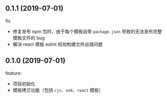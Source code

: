 ## 0.1.1 (2019-07-01)

fix

- 修复发布 npm 包时，由于每个模板自带 `package.json` 导致的无法发布完整模板文件的 bug
- 解决 react 模板 eslint 校验构建文件出错问题

## 0.1.0 (2019-07-01)

feature:

- 项目初始化
- 模板拷贝功能（包括 `cjs`、`es6`、`react` 模板）
